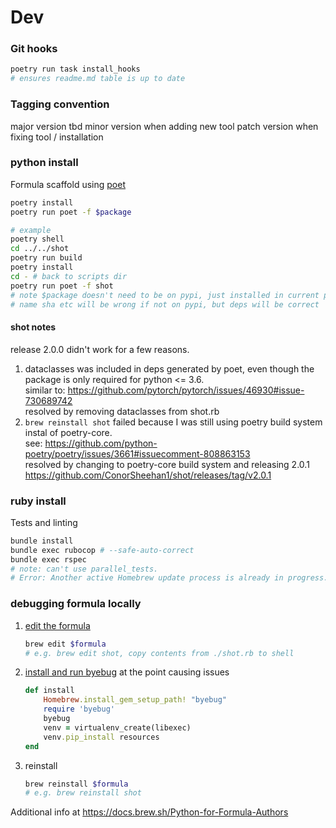 # Dev
### Git hooks
```bash
poetry run task install_hooks
# ensures readme.md table is up to date
```

### Tagging convention
major version tbd
minor version when adding new tool
patch version when fixing tool / installation

### python install
Formula scaffold using [poet](https://github.com/tdsmith/homebrew-pypi-poet)
```bash
poetry install
poetry run poet -f $package
```

```bash
# example
poetry shell
cd ../../shot
poetry run build
poetry install
cd - # back to scripts dir
poetry run poet -f shot
# note $package doesn't need to be on pypi, just installed in current python environment.
# name sha etc will be wrong if not on pypi, but deps will be correct
```

#### shot notes
release 2.0.0 didn't work for a few reasons.
1. dataclasses was included in deps generated by poet, even though the package is only required for python <= 3.6.  
    similar to: https://github.com/pytorch/pytorch/issues/46930#issue-730689742  
    resolved by removing dataclasses from shot.rb
2. `brew reinstall shot` failed because I was still using poetry build system instal of poetry-core.  
    see: https://github.com/python-poetry/poetry/issues/3661#issuecomment-808863153  
    resolved by changing to poetry-core build system and releasing 2.0.1  
    https://github.com/ConorSheehan1/shot/releases/tag/v2.0.1

### ruby install
Tests and linting
```bash
bundle install
bundle exec rubocop # --safe-auto-correct
bundle exec rspec
# note: can't use parallel_tests.
# Error: Another active Homebrew update process is already in progress.
```

### debugging formula locally
1. [edit the formula](https://github.com/Homebrew/brew/issues/1505#issuecomment-260575386)
    ```bash
    brew edit $formula
    # e.g. brew edit shot, copy contents from ./shot.rb to shell
    ```

2. [install and run byebug](https://discourse.brew.sh/t/debugging-homebrew-using-pry-byebug/3234/4) at the point causing issues
    ```ruby
    def install
        Homebrew.install_gem_setup_path! "byebug"
        require 'byebug'
        byebug
        venv = virtualenv_create(libexec)
        venv.pip_install resources
    end
    ```

3. reinstall
    ```bash
    brew reinstall $formula
    # e.g. brew reinstall shot
    ```

Additional info at https://docs.brew.sh/Python-for-Formula-Authors

